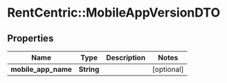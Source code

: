 # RentCentric::MobileAppVersionDTO

## Properties
Name | Type | Description | Notes
------------ | ------------- | ------------- | -------------
**mobile_app_name** | **String** |  | [optional] 


